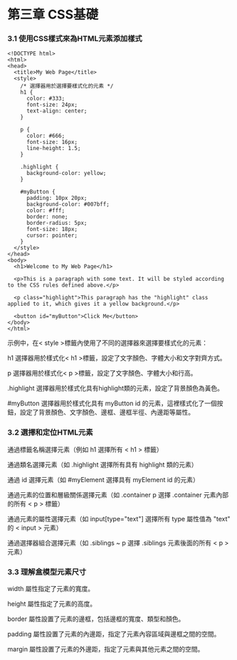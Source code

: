 第三章 CSS基礎
=
### 3.1 使用CSS樣式來為HTML元素添加樣式
```
<!DOCTYPE html>
<html>
<head>
  <title>My Web Page</title>
  <style>
    /* 選擇器用於選擇要樣式化的元素 */
    h1 {
      color: #333;
      font-size: 24px;
      text-align: center;
    }

    p {
      color: #666;
      font-size: 16px;
      line-height: 1.5;
    }

    .highlight {
      background-color: yellow;
    }

    #myButton {
      padding: 10px 20px;
      background-color: #007bff;
      color: #fff;
      border: none;
      border-radius: 5px;
      font-size: 18px;
      cursor: pointer;
    }
  </style>
</head>
<body>
  <h1>Welcome to My Web Page</h1>

  <p>This is a paragraph with some text. It will be styled according to the CSS rules defined above.</p>

  <p class="highlight">This paragraph has the "highlight" class applied to it, which gives it a yellow background.</p>

  <button id="myButton">Click Me</button>
</body>
</html>
```
示例中，在< style >標籤內使用了不同的選擇器來選擇要樣式化的元素：  

h1 選擇器用於樣式化< h1 >標籤，設定了文字顏色、字體大小和文字對齊方式。

p 選擇器用於樣式化< p >標籤，設定了文字顏色、字體大小和行高。

.highlight 選擇器用於樣式化具有highlight類的元素，設定了背景顏色為黃色。

#myButton 選擇器用於樣式化具有 myButton id 的元素，這裡樣式化了一個按鈕，設定了背景顏色、文字顏色、邊框、邊框半徑、內邊距等屬性。
### 3.2 選擇和定位HTML元素
通過標籤名稱選擇元素（例如 h1 選擇所有 < h1 > 標籤）  

通過類名選擇元素（如 .highlight 選擇所有具有 highlight 類的元素）  

通過 id 選擇元素（如 #myElement 選擇具有 myElement id 的元素）  

通過元素的位置和層級關係選擇元素（如 .container p 選擇 .container 元素內部的所有 < p > 標籤）  

通過元素的屬性選擇元素（如 input[type="text"] 選擇所有 type 屬性值為 "text" 的 < input > 元素）  

通過選擇器組合選擇元素（如 .siblings ~ p 選擇 .siblings 元素後面的所有 < p > 元素）
### 3.3 理解盒模型元素尺寸
width 屬性指定了元素的寬度。  

height 屬性指定了元素的高度。  

border 屬性設置了元素的邊框，包括邊框的寬度、類型和顏色。  

padding 屬性設置了元素的內邊距，指定了元素內容區域與邊框之間的空間。  

margin 屬性設置了元素的外邊距，指定了元素與其他元素之間的空間。  

